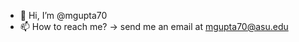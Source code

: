- 👋 Hi, I’m @mgupta70
- 📫 How to reach me? -> send me an email at mgupta70@asu.edu

<!---
- 👀 I’m interested in solving real problems using AI.
mgupta70/mgupta70 is a ✨ special ✨ repository because its `README.md` (this file) appears on your GitHub profile.
You can click the Preview link to take a look at your changes.
--->
